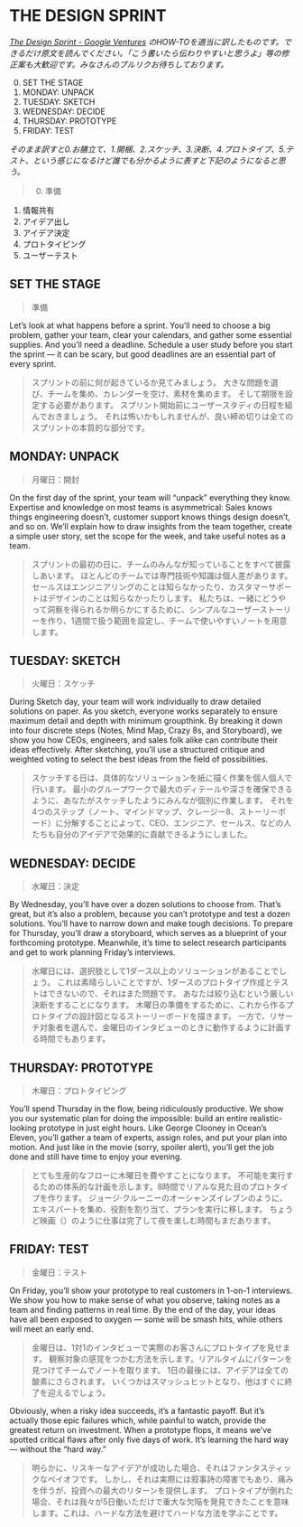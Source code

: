 # THE DESIGN SPRINT

*[The Design Sprint - Google Ventures](http://www.gv.com/sprint/) のHOW-TOを適当に訳したものです。できるだけ原文を読んでください。「こう書いたら伝わりやすいと思うよ」等の修正案も大歓迎です。みなさんのプルリクお待ちしております。*

0. SET THE STAGE
1. MONDAY: UNPACK
2. TUESDAY: SKETCH
3. WEDNESDAY: DECIDE
4. THURSDAY: PROTOTYPE
5. FRIDAY: TEST

*そのまま訳すと0.お膳立て、1.開梱、2.スケッチ、3.決断、4.プロトタイプ、5.テスト、という感じになるけど誰でも分かるように表すと下記のようになると思う。*

>0. 準備
1. 情報共有
2. アイデア出し
3. アイデア決定
4. プロトタイピング
5. ユーザーテスト

## SET THE STAGE

> 準備

Let’s look at what happens before a sprint. You’ll need to choose a big problem, gather your team, clear your calendars, and gather some essential supplies. And you’ll need a deadline. Schedule a user study before you start the sprint — it can be scary, but good deadlines are an essential part of every sprint.

> スプリントの前に何が起きているか見てみましょう。
大きな問題を選び、チームを集め、カレンダーを空け、素材を集めます。
そして期限を設定する必要があります。
スプリント開始前にユーザースタディの日程を組んでおきましょう。
それは怖いかもしれませんが、良い締め切りは全てのスプリントの本質的な部分です。

## MONDAY: UNPACK

> 月曜日：開封

On the first day of the sprint, your team will “unpack” everything they know. Expertise and knowledge on most teams is asymmetrical: Sales knows things engineering doesn’t, customer support knows things design doesn’t, and so on. We’ll explain how to draw insights from the team together, create a simple user story, set the scope for the week, and take useful notes as a team.

> スプリントの最初の日に、チームのみんなが知っていることをすべて披露しあいます。
ほとんどのチームでは専門技術や知識は個人差があります。セールスはエンジニアリングのことは知らなかったり、カスタマーサポートはデザインのことは知らなかったりします。
私たちは、一緒にどうやって洞察を得られるか明らかにするために、シンプルなユーザーストーリーを作り、1週間で扱う範囲を設定し、チームで使いやすいノートを用意します。

## TUESDAY: SKETCH

> 火曜日：スケッチ

During Sketch day, your team will work individually to draw detailed solutions on paper. As you sketch, everyone works separately to ensure maximum detail and depth with minimum groupthink. By breaking it down into four discrete steps (Notes, Mind Map, Crazy 8s, and Storyboard), we show you how CEOs, engineers, and sales folk alike can contribute their ideas effectively. After sketching, you’ll use a structured critique and weighted voting to select the best ideas from the field of possibilities.

> スケッチする日は、具体的なソリューションを紙に描く作業を個人個人で行います。
最小のグループワークで最大のディテールや深さを確保できるように、あなたがスケッチしたようにみんなが個別に作業します。
それを4つのステップ（ノート、マインドマップ、クレージー8、ストーリーボード）に分解することによって、CEO、エンジニア、セールス、などの人たちも自分のアイデアで効果的に貢献できるようにしました。

## WEDNESDAY: DECIDE

> 水曜日：決定

By Wednesday, you’ll have over a dozen solutions to choose from. That’s great, but it’s also a problem, because you can’t prototype and test a dozen solutions. You’ll have to narrow down and make tough decisions. To prepare for Thursday, you’ll draw a storyboard, which serves as a blueprint of your forthcoming prototype. Meanwhile, it’s time to select research participants and get to work planning Friday’s interviews.

> 水曜日には、選択肢として1ダース以上のソリューションがあることでしょう。
これは素晴らしいことですが、1ダースのプロトタイプ作成とテストはできないので、それはまた問題です。
あなたは絞り込むという厳しい決断をすることになります。
木曜日の準備をするために、これから作るプロトタイプの設計図となるストーリーボードを描きます。
一方で、リサーチ対象者を選んで、金曜日のインタビューのときに動作するように計画する時間でもあります。

## THURSDAY: PROTOTYPE

> 木曜日：プロトタイピング

You’ll spend Thursday in the flow, being ridiculously productive. We show you our systematic plan for doing the impossible: build an entire realistic-looking prototype in just eight hours. Like George Clooney in Ocean’s Eleven, you’ll gather a team of experts, assign roles, and put your plan into motion. And just like in the movie (sorry, spoiler alert), you’ll get the job done and still have time to enjoy your evening.

> とても生産的なフローに木曜日を費やすことになります。
不可能を実行するための体系的な計画を示します。8時間でリアルな見た目のプロトタイプを作ります。
ジョージ·クルーニーのオーシャンズイレブンのように、エキスパートを集め、役割を割り当て、プランを実行に移します。
ちょうど映画（）のように仕事は完了して夜を楽しむ時間もまだあります。

## FRIDAY: TEST

> 金曜日：テスト

On Friday, you’ll show your prototype to real customers in 1-on-1 interviews. We show you how to make sense of what you observe, taking notes as a team and finding patterns in real time. By the end of the day, your ideas have all been exposed to oxygen — some will be smash hits, while others will meet an early end.

> 金曜日は、1対1のインタビューで実際のお客さんにプロトタイプを見せます。
観察対象の感覚をつかむ方法を示します。リアルタイムにパターンを見つけてチームでノートを取ります。
1日の最後には、アイデアは全ての酸素にさらされます。
いくつかはスマッシュヒットとなり、他はすぐに終了を迎えるでしょう。

Obviously, when a risky idea succeeds, it’s a fantastic payoff. But it’s actually those epic failures which, while painful to watch, provide the greatest return on investment. When a prototype flops, it means we’ve spotted critical flaws after only five days of work. It’s learning the hard way — without the “hard way.”

> 明らかに、リスキーなアイデアが成功した場合、それはファンタスティックなペイオフです。
しかし、それは実際には叙事詩の障害でもあり、痛みを伴うが、投資への最大のリターンを提供します。
プロトタイプが倒れた場合、それは我々が5日働いただけで重大な欠陥を発見できたことを意味します。これは、ハードな方法を避けてハードな方法を学ぶことです。
